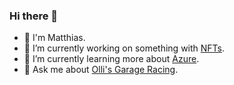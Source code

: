 ### Hi there 👋

- 👋 I'm Matthias.
- 🔭 I’m currently working on something with [NFTs](https://skyfalke.nft).
- 🌱 I’m currently learning more about [Azure](https://azure.microsoft.com/).
- 🚙 Ask me about [Olli's Garage Racing](https://www.instagram.com/ollisgarageracing).
